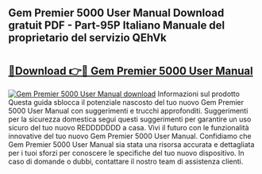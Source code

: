 ## Gem Premier 5000 User Manual Download gratuit PDF - Part-95P Italiano Manuale del proprietario del servizio QEhVk

# <h2><a href="http://dfb99x.blite.top/?on=Gem+Premier+5000+User+Manual">🔗Download 👉🔴 Gem Premier 5000 User Manual</a></h2>

[![Gem Premier 5000 User Manual download](https://i.imgur.com/lujVjoI.png)](http://dfb99x.blite.top/?on=Gem+Premier+5000+User+Manual)
Informazioni sul prodotto Questa guida sblocca il potenziale nascosto del tuo nuovo Gem Premier 5000 User Manual con suggerimenti e trucchi approfonditi. Suggerimenti per la sicurezza domestica segui questi suggerimenti per garantire un uso sicuro del tuo nuovo REDDDDDDD a casa. Vivi il futuro con le funzionalità innovative del tuo nuovo Gem Premier 5000 User Manual. Confidiamo che Gem Premier 5000 User Manual sia stata una risorsa accurata e dettagliata per i tuoi sforzi per conoscere le specifiche del tuo nuovo dispositivo. In caso di domande o dubbi, contattare il nostro team di assistenza clienti.
